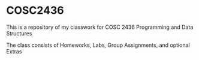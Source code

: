 # COSC2436

This is a repository of my classwork for COSC 2436 Programming and Data Structures

The class consists of Homeworks, Labs, Group Assignments, and optional Extras
